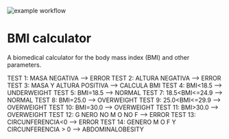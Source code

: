 ![example workflow](https://github.com/jmhorcas/bmicalc/actions/workflows/maven.yml/badge.svg)

# BMI calculator
A biomedical calculator for the body mass index (BMI) and other parameters.

TEST 1: MASA NEGATIVA --> ERROR
TEST 2: ALTURA NEGATIVA --> ERROR
TEST 3: MASA Y ALTURA POSITIVA --> CALCULA BMI
TEST 4: BMI<18.5 --> UNDERWEIGHT
TEST 5: BMI=18.5 --> NORMAL
TEST 7: 18.5<BMI<=24.9 --> NORMAL
TEST 8: BMI=25.0 --> OVERWEIGHT
TEST 9: 25.0<BMI<=29.9 --> OVERWEIGHT
TEST 10: BMI=30.0 --> OVERWEIGHT
TEST 11: BMI>30.0 --> OVERWEIGHT
TEST 12: G NERO NO M O NO F --> ERROR 
TEST 13: CIRCUNFERENCIA<0 --> ERROR
TEST 14: GENERO M O F Y CIRCUNFERENCIA > 0 --> ABDOMINALOBESITY 
